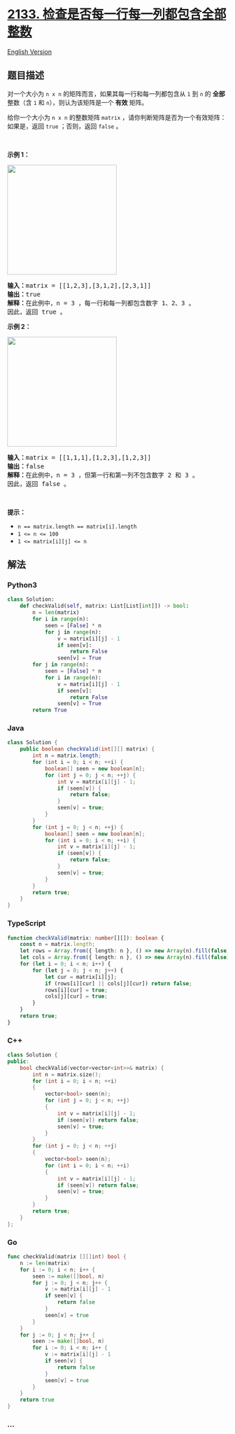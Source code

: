 # [2133. 检查是否每一行每一列都包含全部整数](https://leetcode.cn/problems/check-if-every-row-and-column-contains-all-numbers)

[English Version](/solution/2100-2199/2133.Check%20if%20Every%20Row%20and%20Column%20Contains%20All%20Numbers/README_EN.md)

## 题目描述

<!-- 这里写题目描述 -->

<p>对一个大小为 <code>n x n</code> 的矩阵而言，如果其每一行和每一列都包含从 <code>1</code> 到 <code>n</code> 的 <strong>全部</strong> 整数（含 <code>1</code> 和 <code>n</code>），则认为该矩阵是一个 <strong>有效</strong> 矩阵。</p>

<p>给你一个大小为 <code>n x n</code> 的整数矩阵 <code>matrix</code> ，请你判断矩阵是否为一个有效矩阵：如果是，返回 <code>true</code> ；否则，返回 <code>false</code> 。</p>

<p>&nbsp;</p>

<p><strong>示例 1：</strong></p>

<p><img alt="" src="https://cdn.jsdelivr.net/gh/doocs/leetcode@main/solution/2100-2199/2133.Check%20if%20Every%20Row%20and%20Column%20Contains%20All%20Numbers/images/example1drawio.png" style="width: 250px; height: 251px;" /></p>

<pre>
<strong>输入：</strong>matrix = [[1,2,3],[3,1,2],[2,3,1]]
<strong>输出：</strong>true
<strong>解释：</strong>在此例中，n = 3 ，每一行和每一列都包含数字 1、2、3 。
因此，返回 true 。
</pre>

<p><strong>示例 2：</strong></p>

<p><img alt="" src="https://cdn.jsdelivr.net/gh/doocs/leetcode@main/solution/2100-2199/2133.Check%20if%20Every%20Row%20and%20Column%20Contains%20All%20Numbers/images/example2drawio.png" style="width: 250px; height: 251px;" /></p>

<pre>
<strong>输入：</strong>matrix = [[1,1,1],[1,2,3],[1,2,3]]
<strong>输出：</strong>false
<strong>解释：</strong>在此例中，n = 3 ，但第一行和第一列不包含数字 2 和 3 。
因此，返回 false 。
</pre>

<p>&nbsp;</p>

<p><strong>提示：</strong></p>

<ul>
	<li><code>n == matrix.length == matrix[i].length</code></li>
	<li><code>1 &lt;= n &lt;= 100</code></li>
	<li><code>1 &lt;= matrix[i][j] &lt;= n</code></li>
</ul>

## 解法

<!-- 这里可写通用的实现逻辑 -->

<!-- tabs:start -->

### **Python3**

<!-- 这里可写当前语言的特殊实现逻辑 -->

```python
class Solution:
    def checkValid(self, matrix: List[List[int]]) -> bool:
        n = len(matrix)
        for i in range(n):
            seen = [False] * n
            for j in range(n):
                v = matrix[i][j] - 1
                if seen[v]:
                    return False
                seen[v] = True
        for j in range(n):
            seen = [False] * n
            for i in range(n):
                v = matrix[i][j] - 1
                if seen[v]:
                    return False
                seen[v] = True
        return True
```

### **Java**

<!-- 这里可写当前语言的特殊实现逻辑 -->

```java
class Solution {
    public boolean checkValid(int[][] matrix) {
        int n = matrix.length;
        for (int i = 0; i < n; ++i) {
            boolean[] seen = new boolean[n];
            for (int j = 0; j < n; ++j) {
                int v = matrix[i][j] - 1;
                if (seen[v]) {
                    return false;
                }
                seen[v] = true;
            }
        }
        for (int j = 0; j < n; ++j) {
            boolean[] seen = new boolean[n];
            for (int i = 0; i < n; ++i) {
                int v = matrix[i][j] - 1;
                if (seen[v]) {
                    return false;
                }
                seen[v] = true;
            }
        }
        return true;
    }
}
```

### **TypeScript**

<!-- 这里可写当前语言的特殊实现逻辑 -->

```ts
function checkValid(matrix: number[][]): boolean {
    const n = matrix.length;
    let rows = Array.from({ length: n }, () => new Array(n).fill(false));
    let cols = Array.from({ length: n }, () => new Array(n).fill(false));
    for (let i = 0; i < n; i++) {
        for (let j = 0; j < n; j++) {
            let cur = matrix[i][j];
            if (rows[i][cur] || cols[j][cur]) return false;
            rows[i][cur] = true;
            cols[j][cur] = true;
        }
    }
    return true;
}
```

### **C++**

```cpp
class Solution {
public:
    bool checkValid(vector<vector<int>>& matrix) {
        int n = matrix.size();
        for (int i = 0; i < n; ++i)
        {
            vector<bool> seen(n);
            for (int j = 0; j < n; ++j)
            {
                int v = matrix[i][j] - 1;
                if (seen[v]) return false;
                seen[v] = true;
            }
        }
        for (int j = 0; j < n; ++j)
        {
            vector<bool> seen(n);
            for (int i = 0; i < n; ++i)
            {
                int v = matrix[i][j] - 1;
                if (seen[v]) return false;
                seen[v] = true;
            }
        }
        return true;
    }
};
```

### **Go**

```go
func checkValid(matrix [][]int) bool {
	n := len(matrix)
	for i := 0; i < n; i++ {
		seen := make([]bool, n)
		for j := 0; j < n; j++ {
			v := matrix[i][j] - 1
			if seen[v] {
				return false
			}
			seen[v] = true
		}
	}
	for j := 0; j < n; j++ {
		seen := make([]bool, n)
		for i := 0; i < n; i++ {
			v := matrix[i][j] - 1
			if seen[v] {
				return false
			}
			seen[v] = true
		}
	}
	return true
}
```

### **...**

```

```

<!-- tabs:end -->
